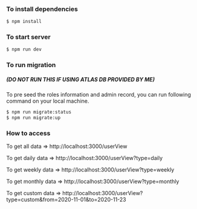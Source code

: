 ### To install dependencies
```sh
$ npm install
```

### To start server
```sh
$ npm run dev
```

### To run migration
##### (DO NOT RUN THIS IF USING ATLAS DB PROVIDED BY ME)
To pre seed the roles information and admin record, you can run following command on your local machine.
```sh
$ npm run migrate:status
$ npm run migrate:up
```

### How to access
To get all data => http://localhost:3000/userView

To get daily data => http://localhost:3000/userView?type=daily

To get weekly data => http://localhost:3000/userView?type=weekly

To get monthly data => http://localhost:3000/userView?type=monthly

To get custom data => http://localhost:3000/userView?type=custom&from=2020-11-01&to=2020-11-23
